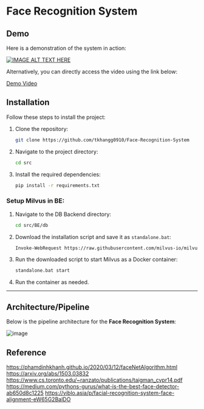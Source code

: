 # Face Recognition System

## Demo

Here is a demonstration of the system in action:

[![IMAGE ALT TEXT HERE](https://i.sstatic.net/Vp2cE.png)](https://www.youtube.com/watch?v=Ju-ulKgFzLQ)


Alternatively, you can directly access the video using the link below:

[Demo Video](https://github.com/tkhangg0910/Face-Recoginition-System/blob/main/src/Demo/demo.mp4)
## Installation

Follow these steps to install the project:

1. Clone the repository:
    ```bash
    git clone https://github.com/tkhangg0910/Face-Recognition-System
    ```
2. Navigate to the project directory:
    ```bash
    cd src
    ```
3. Install the required dependencies:
    ```bash
    pip install -r requirements.txt
    ```

### Setup Milvus in BE:
1. Navigate to the DB Backend directory:
    ```bash
    cd src/BE/db
    ```
2. Download the installation script and save it as `standalone.bat`:
    ```bash
    Invoke-WebRequest https://raw.githubusercontent.com/milvus-io/milvus/refs/heads/master/scripts/standalone_embed.bat -OutFile standalone.bat
    ```
3. Run the downloaded script to start Milvus as a Docker container:
    ```bash
    standalone.bat start
    ```
4. Run the container as needed.

---

## Architecture/Pipeline

Below is the pipeline architecture for the **Face Recognition System**:

![image](https://github.com/user-attachments/assets/84c0ac14-5aed-4091-a1f8-01255524298f)

## Reference
https://phamdinhkhanh.github.io/2020/03/12/faceNetAlgorithm.html
https://arxiv.org/abs/1503.03832
https://www.cs.toronto.edu/~ranzato/publications/taigman_cvpr14.pdf
https://medium.com/pythons-gurus/what-is-the-best-face-detector-ab650d8c1225
https://viblo.asia/p/facial-recognition-system-face-alignment-eW65G2BalDO
